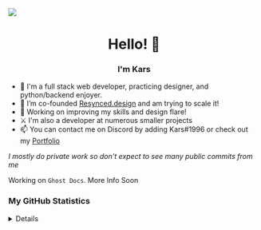 <a href="https://kars.bio" align="center">
  <img src="https://r2.interrupted.me/uploads/ZZCboh7E.png" 
    align="center"
    >
<a/>

<h1 align='center'>Hello! 👋</h1>

<h3 align='center'>I'm Kars</h3>

-   🌱 I'm a full stack web developer, practicing designer, and python/backend enjoyer.
-   🔭 I’m co-founded [Resynced.design](https://resynced.design) and am trying to scale it!
-   🧠 Working on improving my skills and design flare!
-   ⚔ I'm also a developer at numerous smaller projects
-   📫 You can contact me on Discord by adding Kars#1996 or check out my [Portfolio](https://kars.bio)

_I mostly do private work so don't expect to see many public commits from me_

Working on `Ghost Docs`. More Info Soon

### My GitHub Statistics

<details>
  <p align="center">  
    <a href="https://github.com/kars1996">
      <img alt="GitHub Stats" src="https://streak-stats.demolab.com/?user=kars1996&theme=dark&hide_border=true&border_radius=24"/>
      <br />
      <img alt="Github Languages" src="https://github-readme-stats.vercel.app/api/top-langs?username=kars1996&border_radius=24&layout=compact&langs_count=4&theme=dark&hide_border=true&order=2"
    </a>
  </p>
  <p> Languages/Tools:</p>
  <p><b>Python, CSS, JS, HTML, NodeJS, NextJS, React, React Native, TypeScript, C++, C, C#, Bash, Lua, Java, Rust, Go (Probably More lol) but I'm bad at most of them.</b></p>
  I also take Discord Bot and Website commisions. Contact info found on my site.<b>
  I also have over 300+ Private repos that i actively work on so don't worry about how much i code! You can always check my activity Graph

  <p align="center">  
    <a href="https://github.com/kars1996">
      <img alt="CodeTime Badge" src="https://img.shields.io/endpoint?style=social&color=222&url=https%3A%2F%2Fapi.codetime.dev%2Fshield%3Fid%3D27237%26project%3D%26in=0">
    </a>
  </p>
</details>
